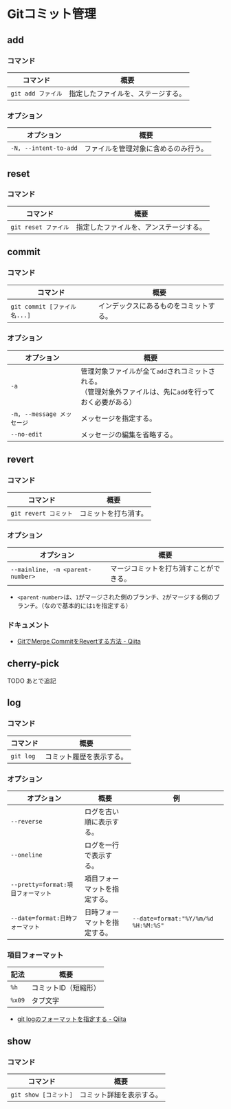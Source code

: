 # Gitコミット管理

## add

### コマンド

| コマンド           | 概要                               |
| ------------------ | ---------------------------------- |
| `git add ファイル` | 指定したファイルを、ステージする。 |

### オプション

| オプション            | 概要                                 |
| --------------------- | ------------------------------------ |
| `-N, --intent-to-add` | ファイルを管理対象に含めるのみ行う。 |

## reset

### コマンド

| コマンド             | 概要                                   |
| -------------------- | -------------------------------------- |
| `git reset ファイル` | 指定したファイルを、アンステージする。 |

## commit

### コマンド

| コマンド                     | 概要                                   |
| ---------------------------- | -------------------------------------- |
| `git commit [ファイル名...]` | インデックスにあるものをコミットする。 |

### オプション

| オプション                 | 概要                                                         |
| -------------------------- | ------------------------------------------------------------ |
| `-a`                       | 管理対象ファイルが全て`add`されコミットされる。<br/>（管理対象外ファイルは、先に`add`を行っておく必要がある） |
| `-m, --message メッセージ` | メッセージを指定する。                                       |
| `--no-edit`                | メッセージの編集を省略する。                                 |

## revert

### コマンド

| コマンド              | 概要                 |
| --------------------- | -------------------- |
| `git revert コミット` | コミットを打ち消す。 |

### オプション

| オプション                       | 概要                                   |
| -------------------------------- | -------------------------------------- |
| `--mainline, -m <parent-number>` | マージコミットを打ち消すことができる。 |

- `<parent-number>`は、`1`がマージされた側のブランチ、`2`がマージする側のブランチ。（なので基本的には`1`を指定する）

### ドキュメント

- [GitでMerge CommitをRevertする方法 - Qiita](https://qiita.com/awakia/items/5fad0c454ddc7b478ff1)

## cherry-pick

TODO あとで追記

## log

### コマンド

| コマンド  | 概要                     |
| --------- | ------------------------ |
| `git log` | コミット履歴を表示する。 |

### オプション

| オプション                         | 概要                         | 例                                  |
| ---------------------------------- | ---------------------------- | ----------------------------------- |
| `--reverse`                        | ログを古い順に表示する。     |                                     |
| `--oneline`                        | ログを一行で表示する。       |                                     |
| `--pretty=format:項目フォーマット` | 項目フォーマットを指定する。 |                                     |
| `--date=format:日時フォーマット`   | 日時フォーマットを指定する。 | `--date=format:"%Y/%m/%d %H:%M:%S"` |

### 項目フォーマット

| 記法   | 概要                 |
| ------ | -------------------- |
| `%h`   | コミットID（短縮形） |
| `%x09` | タブ文字             |

- [git logのフォーマットを指定する - Qiita](https://qiita.com/harukasan/items/9149542584385e8dea75)

## show

### コマンド

| コマンド              | 概要                     |
| --------------------- | ------------------------ |
| `git show [コミット]` | コミット詳細を表示する。 |
